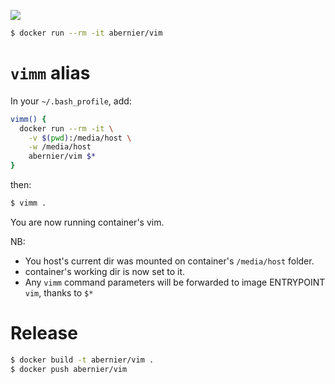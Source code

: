 [![](https://img.shields.io/badge/%F0%9F%90%B3-abernier%2Fvim-%23179cec)](https://hub.docker.com/r/abernier/vim)

```sh
$ docker run --rm -it abernier/vim
```

# `vimm` alias

In your `~/.bash_profile`, add:

```sh
vimm() {
  docker run --rm -it \
    -v $(pwd):/media/host \
    -w /media/host
    abernier/vim $*
}
```

then:

```sh
$ vimm .
```

You are now running container's vim.

NB:
- You host's current dir was mounted on container's `/media/host` folder.
- container's working dir is now set to it.
- Any `vimm` command parameters will be forwarded to image ENTRYPOINT `vim`, thanks to `$*`

# Release

```sh
$ docker build -t abernier/vim .
$ docker push abernier/vim
```
